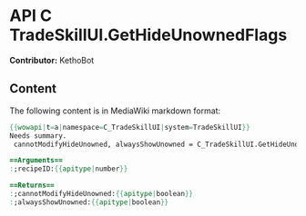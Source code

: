 # API C TradeSkillUI.GetHideUnownedFlags

**Contributor:** KethoBot

## Content

The following content is in MediaWiki markdown format:

```mediawiki
{{wowapi|t=a|namespace=C_TradeSkillUI|system=TradeSkillUI}}
Needs summary.
 cannotModifyHideUnowned, alwaysShowUnowned = C_TradeSkillUI.GetHideUnownedFlags(recipeID)

==Arguments==
:;recipeID:{{apitype|number}}

==Returns==
:;cannotModifyHideUnowned:{{apitype|boolean}}
:;alwaysShowUnowned:{{apitype|boolean}}
```